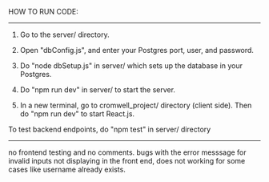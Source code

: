 HOW TO RUN CODE:

-----------------------------------------------------------------------------------------------------------------------

1. Go to the server/ directory.

2. Open "dbConfig.js", and enter your Postgres port, user, and password.

3. Do "node dbSetup.js" in server/ which sets up the database in your Postgres.

4. Do "npm run dev" in server/ to start the server.

5. In a new terminal, go to cromwell_project/ directory (client side). Then do "npm run dev" to start React.js.

To test backend endpoints, do "npm test" in server/ directory

-----------------------------------------------------------------------------------------------------------------------

no frontend testing and no comments.
bugs with the error messsage for invalid inputs not displaying in the front end, does not working for some cases like username already exists.

